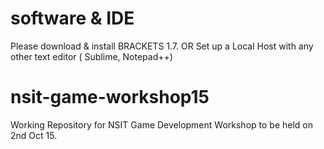 # software & IDE
 Please download & install BRACKETS 1.7.
 OR
 Set up a Local Host with any other text editor ( Sublime, Notepad++)

# nsit-game-workshop15
Working Repository for NSIT Game Development Workshop to be held on 2nd Oct 15.


